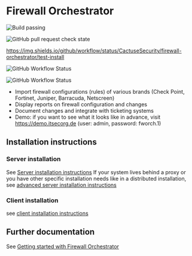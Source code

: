 # Firewall Orchestrator

![Build passing](https://github.com/CactuseSecurity/firewall-orchestrator/workflows/test-install/badge.svg)

![GitHub pull request check state](https://img.shields.io/github/status/s/pulls/CactuseSecurity/firewall-orchestrator/test-install?style=plastic)

https://img.shields.io/github/workflow/status/CactuseSecurity/firewall-orchestrator/test-install

![GitHub Workflow Status](https://img.shields.io/github/workflow/status/CactuseSecurity/firewall-orchestrator/test-install)

![GitHub Workflow Status](https://github.com/workflow/status/CactuseSecurity/firewall-orchestrator/test-install)


- Import firewall configurations (rules) of various brands (Check Point, Fortinet, Juniper, Barracuda, Netscreen)
- Display reports on firewall configuration and changes
- Document changes and integrate with ticketing systems
- Demo: if you want to see what it looks like in advance, visit <https://demo.itsecorg.de> (user: admin, password: fworch.1)

## Installation instructions
### Server installation

See [Server installation instructions](blob/master/documentation/installer/server-install.md)
If your system lives behind a proxy or you have other specific installation needs like in a distributed installation, see [advanced server installation instructions](documentation/installer/install-advanced.md)

### Client installation

see [client installation instructions](documentation/installer/client-eto-install.md)

## Further documentation

See [Getting started with Firewall Orchestrator](documentation/get-started.MD)

